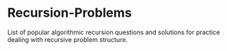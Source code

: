 # Recursion-Problems
List of popular algorithmic recursion questions and solutions for practice dealing with recursive problem structure.
